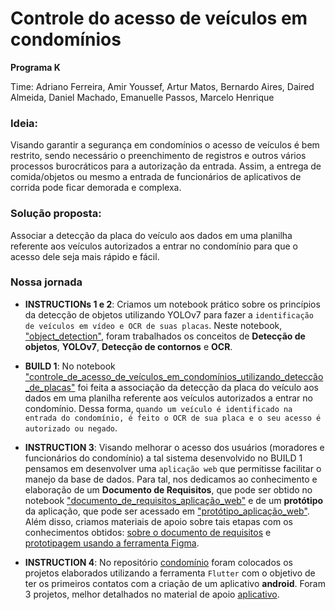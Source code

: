# Controle do acesso de veículos em condomínios
<b> Programa K </b>

Time: Adriano Ferreira, Amir Youssef, Artur Matos, Bernardo Aires, Daired Almeida, Daniel Machado, Emanuelle Passos, Marcelo Henrique

### Ideia:
Visando garantir a segurança em condomínios o acesso de veículos é bem restrito, sendo necessário o preenchimento de registros e outros vários processos burocráticos para a autorização da entrada. Assim, a entrega de comida/objetos ou mesmo a entrada de funcionários de aplicativos de corrida pode ficar demorada e complexa.

### Solução proposta:
Associar a detecção da placa do veículo aos dados em uma planilha referente aos veículos autorizados a entrar no condomínio para que o acesso dele seja mais rápido e fácil.

### Nossa jornada

* **INSTRUCTIONs 1 e 2**: Criamos um notebook prático sobre os princípios da detecção de objetos utilizando YOLOv7 para fazer a `identificação de veículos em vídeo e OCR de suas placas`. Neste notebook, ["object_detection"](https://github.com/Emanuelle-p/object_detection/blob/main/object_detection.ipynb), foram trabalhados os conceitos de **Detecção de objetos**, **YOLOv7**, **Detecção de contornos** e **OCR**.

* **BUILD 1**: No notebook ["controle_de_acesso_de_veículos_em_condomínios_utilizando_detecção_de_placas"](https://github.com/Emanuelle-p/object_detection/blob/main/controle_de_acesso_de_ve%C3%ADculos_em_condom%C3%ADnios_utilizando_detec%C3%A7%C3%A3o_de_placas.ipynb) foi feita a associação da detecção da placa do veículo aos dados em uma planilha referente aos veículos autorizados a entrar no condomínio. Dessa forma, `quando um veículo é identificado na entrada do condomínio, é feito o OCR de sua placa e o seu acesso é autorizado ou negado`.

* **INSTRUCTION 3**: Visando melhorar o acesso dos usuários (moradores e funcionários do condomínio) a tal sistema desenvolvido no BUILD 1 pensamos em desenvolver uma `aplicação web` que permitisse facilitar o manejo da base de dados. Para tal, nos dedicamos ao conhecimento e elaboração de um **Documento de Requisitos**, que pode ser obtido no notebook ["documento_de_requisitos_aplicação_web"](https://github.com/Emanuelle-p/object_detection/blob/main/documento_de_requisitos_aplica%C3%A7%C3%A3o_web.md) e de um **protótipo** da aplicação, que pode ser acessado em ["protótipo_aplicação_web"](https://github.com/Emanuelle-p/object_detection/blob/main/prot%C3%B3tipo_aplica%C3%A7%C3%A3o_web.md). Além disso, criamos materiais de apoio sobre tais etapas com os conhecimentos obtidos: [sobre o documento de requisitos](https://github.com/Emanuelle-p/object_detection/blob/main/material_de_apoio_documento_de_requisitos.md) e [prototipagem usando a ferramenta Figma](https://github.com/Emanuelle-p/object_detection/blob/main/material_de_apoio_prototipagem_figma.md).

* **INSTRUCTION 4**: No repositório [condomínio](https://github.com/lopes-adriano/condominio) foram colocados os projetos elaborados utilizando a ferramenta `Flutter` com o objetivo de ter os primeiros contatos com a criação de um aplicativo **android**. Foram 3 projetos, melhor detalhados no material de apoio [aplicativo](https://github.com/Emanuelle-p/object_detection/blob/main/material_de_apoio_aplicativo.md).
